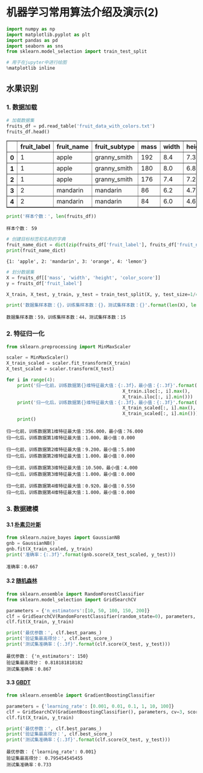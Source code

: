 
# 机器学习常用算法介绍及演示(2)


```python
import numpy as np
import matplotlib.pyplot as plt
import pandas as pd
import seaborn as sns
from sklearn.model_selection import train_test_split

# 用于在jupyter中进行绘图
%matplotlib inline
```

## 水果识别

### 1. 数据加载


```python
# 加载数据集
fruits_df = pd.read_table('fruit_data_with_colors.txt')
fruits_df.head()
```




<div>
<style>
    .dataframe thead tr:only-child th {
        text-align: right;
    }

    .dataframe thead th {
        text-align: left;
    }

    .dataframe tbody tr th {
        vertical-align: top;
    }
</style>
<table border="1" class="dataframe">
  <thead>
    <tr style="text-align: right;">
      <th></th>
      <th>fruit_label</th>
      <th>fruit_name</th>
      <th>fruit_subtype</th>
      <th>mass</th>
      <th>width</th>
      <th>height</th>
      <th>color_score</th>
    </tr>
  </thead>
  <tbody>
    <tr>
      <th>0</th>
      <td>1</td>
      <td>apple</td>
      <td>granny_smith</td>
      <td>192</td>
      <td>8.4</td>
      <td>7.3</td>
      <td>0.55</td>
    </tr>
    <tr>
      <th>1</th>
      <td>1</td>
      <td>apple</td>
      <td>granny_smith</td>
      <td>180</td>
      <td>8.0</td>
      <td>6.8</td>
      <td>0.59</td>
    </tr>
    <tr>
      <th>2</th>
      <td>1</td>
      <td>apple</td>
      <td>granny_smith</td>
      <td>176</td>
      <td>7.4</td>
      <td>7.2</td>
      <td>0.60</td>
    </tr>
    <tr>
      <th>3</th>
      <td>2</td>
      <td>mandarin</td>
      <td>mandarin</td>
      <td>86</td>
      <td>6.2</td>
      <td>4.7</td>
      <td>0.80</td>
    </tr>
    <tr>
      <th>4</th>
      <td>2</td>
      <td>mandarin</td>
      <td>mandarin</td>
      <td>84</td>
      <td>6.0</td>
      <td>4.6</td>
      <td>0.79</td>
    </tr>
  </tbody>
</table>
</div>




```python
print('样本个数：', len(fruits_df))
```

    样本个数： 59
    


```python
# 创建目标标签和名称的字典
fruit_name_dict = dict(zip(fruits_df['fruit_label'], fruits_df['fruit_name']))
print(fruit_name_dict)
```

    {1: 'apple', 2: 'mandarin', 3: 'orange', 4: 'lemon'}
    


```python
# 划分数据集
X = fruits_df[['mass', 'width', 'height', 'color_score']]
y = fruits_df['fruit_label']

X_train, X_test, y_train, y_test = train_test_split(X, y, test_size=1/4, random_state=0)
```


```python
print('数据集样本数：{}，训练集样本数：{}，测试集样本数：{}'.format(len(X), len(X_train), len(X_test)))
```

    数据集样本数：59，训练集样本数：44，测试集样本数：15
    

### 2. 特征归一化


```python
from sklearn.preprocessing import MinMaxScaler

scaler = MinMaxScaler()
X_train_scaled = scaler.fit_transform(X_train)
X_test_scaled = scaler.transform(X_test)

for i in range(4):
    print('归一化前，训练数据第{}维特征最大值：{:.3f}，最小值：{:.3f}'.format(i + 1, 
                                           X_train.iloc[:, i].max(), 
                                           X_train.iloc[:, i].min()))
    print('归一化后，训练数据第{}维特征最大值：{:.3f}，最小值：{:.3f}'.format(i + 1, 
                                           X_train_scaled[:, i].max(), 
                                           X_train_scaled[:, i].min()))
    print()
```

    归一化前，训练数据第1维特征最大值：356.000，最小值：76.000
    归一化后，训练数据第1维特征最大值：1.000，最小值：0.000
    
    归一化前，训练数据第2维特征最大值：9.200，最小值：5.800
    归一化后，训练数据第2维特征最大值：1.000，最小值：0.000
    
    归一化前，训练数据第3维特征最大值：10.500，最小值：4.000
    归一化后，训练数据第3维特征最大值：1.000，最小值：0.000
    
    归一化前，训练数据第4维特征最大值：0.920，最小值：0.550
    归一化后，训练数据第4维特征最大值：1.000，最小值：0.000
    
    

### 3. 数据建模

#### 3.1 [朴素贝叶斯](http://scikit-learn.org/stable/modules/generated/sklearn.naive_bayes.GaussianNB.html#sklearn.naive_bayes.GaussianNB)


```python
from sklearn.naive_bayes import GaussianNB
gnb = GaussianNB()
gnb.fit(X_train_scaled, y_train)
print('准确率：{:.3f}'.format(gnb.score(X_test_scaled, y_test)))
```

    准确率：0.667
    

#### 3.2 [随机森林](http://scikit-learn.org/stable/modules/generated/sklearn.ensemble.RandomForestClassifier.html)


```python
from sklearn.ensemble import RandomForestClassifier
from sklearn.model_selection import GridSearchCV

parameters = {'n_estimators':[10, 50, 100, 150, 200]}
clf = GridSearchCV(RandomForestClassifier(random_state=0), parameters, cv=3, scoring='accuracy')
clf.fit(X_train, y_train)

print('最优参数：', clf.best_params_)
print('验证集最高得分：', clf.best_score_)
print('测试集准确率：{:.3f}'.format(clf.score(X_test, y_test)))
```

    最优参数： {'n_estimators': 150}
    验证集最高得分： 0.818181818182
    测试集准确率：0.867
    

#### 3.3 [GBDT](http://scikit-learn.org/stable/modules/generated/sklearn.ensemble.GradientBoostingClassifier.html)


```python
from sklearn.ensemble import GradientBoostingClassifier

parameters = {'learning_rate': [0.001, 0.01, 0.1, 1, 10, 100]}
clf = GridSearchCV(GradientBoostingClassifier(), parameters, cv=3, scoring='accuracy')
clf.fit(X_train, y_train)

print('最优参数：', clf.best_params_)
print('验证集最高得分：', clf.best_score_)
print('测试集准确率：{:.3f}'.format(clf.score(X_test, y_test)))
```

    最优参数： {'learning_rate': 0.001}
    验证集最高得分： 0.795454545455
    测试集准确率：0.733
    
